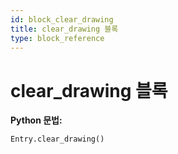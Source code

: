 ```yaml
---
id: block_clear_drawing
title: clear_drawing 블록
type: block_reference
---
```


# clear_drawing 블록

**Python 문법:**
```python
Entry.clear_drawing()
```

